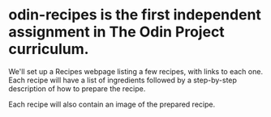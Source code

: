 # odin-recipes is the first independent assignment in The Odin Project curriculum.

We'll set up a Recipes webpage listing a few recipes, with links to each one. Each recipe will have a list of ingredients followed by a step-by-step description of how to prepare the recipe. 

Each recipe will also contain an image of the prepared recipe.